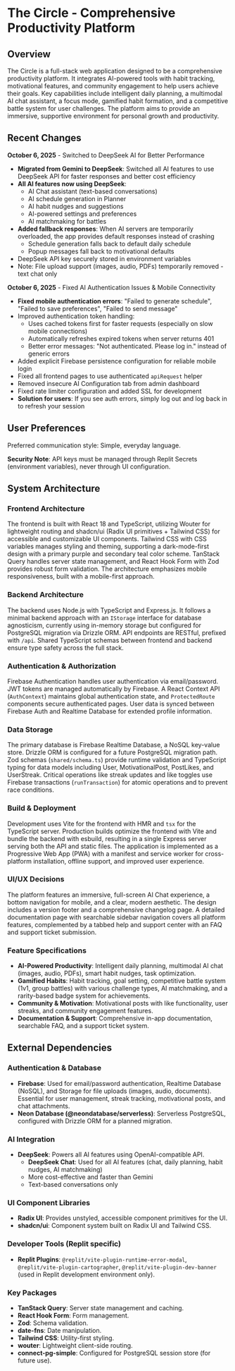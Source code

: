 # The Circle - Comprehensive Productivity Platform

## Overview

The Circle is a full-stack web application designed to be a comprehensive productivity platform. It integrates AI-powered tools with habit tracking, motivational features, and community engagement to help users achieve their goals. Key capabilities include intelligent daily planning, a multimodal AI chat assistant, a focus mode, gamified habit formation, and a competitive battle system for user challenges. The platform aims to provide an immersive, supportive environment for personal growth and productivity.

## Recent Changes

**October 6, 2025** - Switched to DeepSeek AI for Better Performance
- **Migrated from Gemini to DeepSeek**: Switched all AI features to use DeepSeek API for faster responses and better cost efficiency
- **All AI features now using DeepSeek**:
  - AI Chat assistant (text-based conversations)
  - AI schedule generation in Planner
  - AI habit nudges and suggestions
  - AI-powered settings and preferences
  - AI matchmaking for battles
- **Added fallback responses**: When AI servers are temporarily overloaded, the app provides default responses instead of crashing
  - Schedule generation falls back to default daily schedule
  - Popup messages fall back to motivational defaults
- DeepSeek API key securely stored in environment variables
- Note: File upload support (images, audio, PDFs) temporarily removed - text chat only

**October 6, 2025** - Fixed AI Authentication Issues & Mobile Connectivity
- **Fixed mobile authentication errors**: "Failed to generate schedule", "Failed to save preferences", "Failed to send message"
- Improved authentication token handling:
  - Uses cached tokens first for faster requests (especially on slow mobile connections)
  - Automatically refreshes expired tokens when server returns 401
  - Better error messages: "Not authenticated. Please log in." instead of generic errors
- Added explicit Firebase persistence configuration for reliable mobile login
- Fixed all frontend pages to use authenticated `apiRequest` helper
- Removed insecure AI Configuration tab from admin dashboard
- Fixed rate limiter configuration and added SSL for development
- **Solution for users**: If you see auth errors, simply log out and log back in to refresh your session

## User Preferences

Preferred communication style: Simple, everyday language.

**Security Note**: API keys must be managed through Replit Secrets (environment variables), never through UI configuration.

## System Architecture

### Frontend Architecture

The frontend is built with React 18 and TypeScript, utilizing Wouter for lightweight routing and shadcn/ui (Radix UI primitives + Tailwind CSS) for accessible and customizable UI components. Tailwind CSS with CSS variables manages styling and theming, supporting a dark-mode-first design with a primary purple and secondary teal color scheme. TanStack Query handles server state management, and React Hook Form with Zod provides robust form validation. The architecture emphasizes mobile responsiveness, built with a mobile-first approach.

### Backend Architecture

The backend uses Node.js with TypeScript and Express.js. It follows a minimal backend approach with an `IStorage` interface for database agnosticism, currently using in-memory storage but configured for PostgreSQL migration via Drizzle ORM. API endpoints are RESTful, prefixed with `/api`. Shared TypeScript schemas between frontend and backend ensure type safety across the full stack.

### Authentication & Authorization

Firebase Authentication handles user authentication via email/password. JWT tokens are managed automatically by Firebase. A React Context API (`AuthContext`) maintains global authentication state, and `ProtectedRoute` components secure authenticated pages. User data is synced between Firebase Auth and Realtime Database for extended profile information.

### Data Storage

The primary database is Firebase Realtime Database, a NoSQL key-value store. Drizzle ORM is configured for a future PostgreSQL migration path. Zod schemas (`shared/schema.ts`) provide runtime validation and TypeScript typing for data models including User, MotivationalPost, PostLikes, and UserStreak. Critical operations like streak updates and like toggles use Firebase transactions (`runTransaction`) for atomic operations and to prevent race conditions.

### Build & Deployment

Development uses Vite for the frontend with HMR and `tsx` for the TypeScript server. Production builds optimize the frontend with Vite and bundle the backend with esbuild, resulting in a single Express server serving both the API and static files. The application is implemented as a Progressive Web App (PWA) with a manifest and service worker for cross-platform installation, offline support, and improved user experience.

### UI/UX Decisions

The platform features an immersive, full-screen AI Chat experience, a bottom navigation for mobile, and a clear, modern aesthetic. The design includes a version footer and a comprehensive changelog page. A detailed documentation page with searchable sidebar navigation covers all platform features, complemented by a tabbed help and support center with an FAQ and support ticket submission.

### Feature Specifications

- **AI-Powered Productivity**: Intelligent daily planning, multimodal AI chat (images, audio, PDFs), smart habit nudges, task optimization.
- **Gamified Habits**: Habit tracking, goal setting, competitive battle system (1v1, group battles) with various challenge types, AI matchmaking, and a rarity-based badge system for achievements.
- **Community & Motivation**: Motivational posts with like functionality, user streaks, and community engagement features.
- **Documentation & Support**: Comprehensive in-app documentation, searchable FAQ, and a support ticket system.

## External Dependencies

### Authentication & Database
- **Firebase**: Used for email/password authentication, Realtime Database (NoSQL), and Storage for file uploads (images, audio, documents). Essential for user management, streak tracking, motivational posts, and chat attachments.
- **Neon Database (@neondatabase/serverless)**: Serverless PostgreSQL, configured with Drizzle ORM for a planned migration.

### AI Integration
- **DeepSeek**: Powers all AI features using OpenAI-compatible API.
  - **DeepSeek Chat**: Used for all AI features (chat, daily planning, habit nudges, AI matchmaking)
  - More cost-effective and faster than Gemini
  - Text-based conversations only

### UI Component Libraries
- **Radix UI**: Provides unstyled, accessible component primitives for the UI.
- **shadcn/ui**: Component system built on Radix UI and Tailwind CSS.

### Developer Tools (Replit specific)
- **Replit Plugins**: `@replit/vite-plugin-runtime-error-modal`, `@replit/vite-plugin-cartographer`, `@replit/vite-plugin-dev-banner` (used in Replit development environment only).

### Key Packages
- **TanStack Query**: Server state management and caching.
- **React Hook Form**: Form management.
- **Zod**: Schema validation.
- **date-fns**: Date manipulation.
- **Tailwind CSS**: Utility-first styling.
- **wouter**: Lightweight client-side routing.
- **connect-pg-simple**: Configured for PostgreSQL session store (for future use).